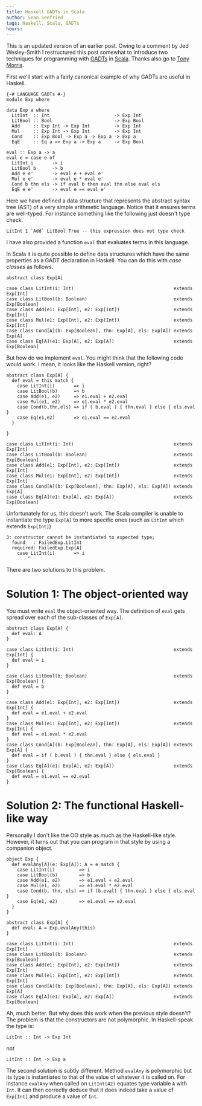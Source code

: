 ```yaml
---
title: Haskell GADTs in Scala
author: Sean Seefried
tags: Haskell, Scala, GADTs
hours: 
---
```


<!-- 
I've had some really cool ideas for this post. Wouldn't it be cool if all the code
I wrote in this module were actually real code? Wouldn't it be cool if I could insert
expressions that one might put into GHCi and have that execute and be inserted into the
post?

Anything to be compiled should be in the follow tags.

~~~{.haskell .code}
~~~

Parameters to the compiler should be in a HTML comment and look something like:

ghc-params: --make

-->

This is an updated version of an earlier post. Owing to a comment by Jed Wesley-Smith I restructured this post somewhat to introduce two techniques for programming with [GADTs](gadts) in [Scala](scala). Thanks also go to [Tony Morris](http://blog.tmorris.net/).

First we'll start with a fairly canonical example of why GADTs are useful in Haskell. 

~~~{.haskell}
{-# LANGUAGE GADTs #-}
module Exp where

data Exp a where
  LitInt  :: Int                        -> Exp Int
  LitBool :: Bool                       -> Exp Bool
  Add     :: Exp Int -> Exp Int         -> Exp Int
  Mul     :: Exp Int -> Exp Int         -> Exp Int
  Cond    :: Exp Bool -> Exp a -> Exp a -> Exp a
  EqE     :: Eq a => Exp a -> Exp a     -> Exp Bool

eval :: Exp a -> a
eval e = case e of
  LitInt i       -> i
  LitBool b      -> b
  Add e e'       -> eval e + eval e'
  Mul e e'       -> eval e * eval e'
  Cond b thn els -> if eval b then eval thn else eval els
  EqE e e'       -> eval e == eval e'
~~~

Here we have defined a data structure that represents the abstract syntax tree (AST) of a very
simple arithmetic language. Notice that it ensures terms are well-typed. For instance something like the following just doesn't type check.

~~~{.haskell}
LitInt 1 `Add` LitBool True -- this expression does not type check
~~~

I have also provided a function `eval` that evaluates terms in this language.

In Scala it is quite possible to define data structures which have the same properties as a GADT declaration in Haskell. You can do this with *case classes* as follows.

~~~{.scala}
abstract class Exp[A] 

case class LitInt(i: Int)                                     extends Exp[Int]
case class LitBool(b: Boolean)                                extends Exp[Boolean]
case class Add(e1: Exp[Int], e2: Exp[Int])                    extends Exp[Int]
case class Mul(e1: Exp[Int], e2: Exp[Int])                    extends Exp[Int]
case class Cond[A](b: Exp[Boolean], thn: Exp[A], els: Exp[A]) extends Exp[A]
case class Eq[A](e1: Exp[A], e2: Exp[A])                      extends Exp[Boolean]
~~~

But how do we implement `eval`. You might think that the following code would work. I mean, it looks like the Haskell version, right? 

~~~{.scala}
abstract class Exp[A] {
  def eval = this match {
    case LitInt(i)       => i
    case LitBool(b)      => b
    case Add(e1, e2)     => e1.eval + e2.eval
    case Mul(e1, e2)     => e1.eval * e2.eval
    case Cond(b,thn,els) => if ( b.eval ) { thn.eval } else { els.eval }
    case Eq(e1,e2)       => e1.eval == e2.eval
  }

}

case class LitInt(i: Int)                                     extends Exp[Int]
case class LitBool(b: Boolean)                                extends Exp[Boolean]
case class Add(e1: Exp[Int], e2: Exp[Int])                    extends Exp[Int]
case class Mul(e1: Exp[Int], e2: Exp[Int])                    extends Exp[Int]
case class Cond[A](b: Exp[Boolean], thn: Exp[A], els: Exp[A]) extends Exp[A]
case class Eq[A](e1: Exp[A], e2: Exp[A])                      extends Exp[Boolean]
~~~

Unfortunately for us, this doesn't work. The Scala compiler is unable to instantiate the type `Exp[A]` to more specific ones (such as `LitInt` which extends `Exp[Int]`)

~~~
3: constructor cannot be instantiated to expected type;
  found   : FailedExp.LitInt
  required: FailedExp.Exp[A]
    case LitInt(i)       => i
        ^
~~~

There are two solutions to this problem.

# Solution 1: The object-oriented way

You must write `eval` the object-oriented way. The definition of `eval` gets spread over
each of the sub-classes of `Exp[A]`.

~~~{.scala}
abstract class Exp[A] {
  def eval: A
}

case class LitInt(i: Int)                                     extends Exp[Int] {
  def eval = i
}

case class LitBool(b: Boolean)                                extends Exp[Boolean] {
  def eval = b
}

case class Add(e1: Exp[Int], e2: Exp[Int])                    extends Exp[Int] {
  def eval = e1.eval + e2.eval
}
case class Mul(e1: Exp[Int], e2: Exp[Int])                    extends Exp[Int] {
  def eval = e1.eval * e2.eval
}
case class Cond[A](b: Exp[Boolean], thn: Exp[A], els: Exp[A]) extends Exp[A] {
  def eval = if ( b.eval ) { thn.eval } else { els.eval }
}
case class Eq[A](e1: Exp[A], e2: Exp[A])                      extends Exp[Boolean] {
  def eval = e1.eval == e2.eval
}
~~~

# Solution 2: The functional Haskell-like way

Personally I don't like the OO style as much as the Haskell-like style. However, it turns out that you can program in that style by using a companion object.

~~~{.scala}
object Exp {
  def evalAny[A](e: Exp[A]): A = e match {
    case LitInt(i)         => i
    case LitBool(b)        => b
    case Add(e1, e2)       => e1.eval + e2.eval
    case Mul(e1, e2)       => e1.eval * e2.eval
    case Cond(b, thn, els) => if (b.eval) { thn.eval } else { els.eval }
    case Eq(e1, e2)        => e1.eval == e2.eval
  }
}

abstract class Exp[A] {
  def eval: A = Exp.evalAny(this)
}

case class LitInt(i: Int)                                     extends Exp[Int]
case class LitBool(b: Boolean)                                extends Exp[Boolean]
case class Add(e1: Exp[Int], e2: Exp[Int])                    extends Exp[Int]
case class Mul(e1: Exp[Int], e2: Exp[Int])                    extends Exp[Int]
case class Cond[A](b: Exp[Boolean], thn: Exp[A], els: Exp[A]) extends Exp[A]
case class Eq[A](e1: Exp[A], e2: Exp[A])                      extends Exp[Boolean]
~~~

Ah, much better. But why does this work when the previous style doesn't? The problem is that the constructors are not polymorphic. In Haskell-speak the type is:

~~~{.haskell}
LitInt :: Int -> Exp Int
~~~

not 

~~~{.haskell}
LitInt :: Int -> Exp a
~~~

The second solution is subtly different. Method `evalAny` is polymorphic but its type is instantiated to that of the value of whatever it is called on. For instance `evalAny` when called on `LitInt(42)` equates type variable `A` with `Int`. It can then correctly deduce that it does indeed take a value of `Exp[Int]` and produce a value of `Int`. 


<!--
~~~{.haskell}
~~~
-->

<!--
~~~{.scala}
Here's some scala code
~~~
-->

[gadts]: http://www.haskell.org/haskellwiki/GADT
[scala]: http://www.scala-lang.org/